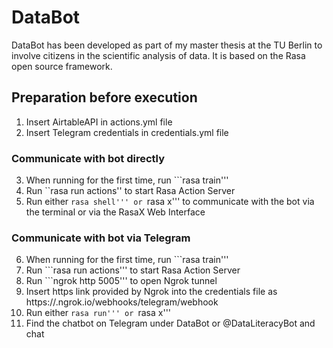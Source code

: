 # DataBot

DataBot has been developed as part of my master thesis at the TU Berlin to involve citizens in the scientific analysis of data. 
It is based on the Rasa open source framework.

## Preparation before execution
1. Insert AirtableAPI in actions.yml file 
2. Insert Telegram credentials in credentials.yml file

### Communicate with bot directly
3. When running for the first time, run ```rasa train'''
4. Run ``rasa run actions'' to start Rasa Action Server 
5. Run either ```rasa shell''' or ```rasa x''' to communicate with the bot via the terminal or via the RasaX Web Interface
   

### Communicate with bot via Telegram
6. When running for the first time, run ```rasa train'''
7. Run ```rasa run actions''' to start Rasa Action Server 
8. Run ```ngrok http 5005''' to open Ngrok tunnel 
9. Insert https link provided by Ngrok into the credentials file as https://<link>.ngrok.io/webhooks/telegram/webhook 
10. Run either ```rasa run''' or ```rasa x''' 
11. Find the chatbot on Telegram under DataBot or  @DataLiteracyBot and chat
